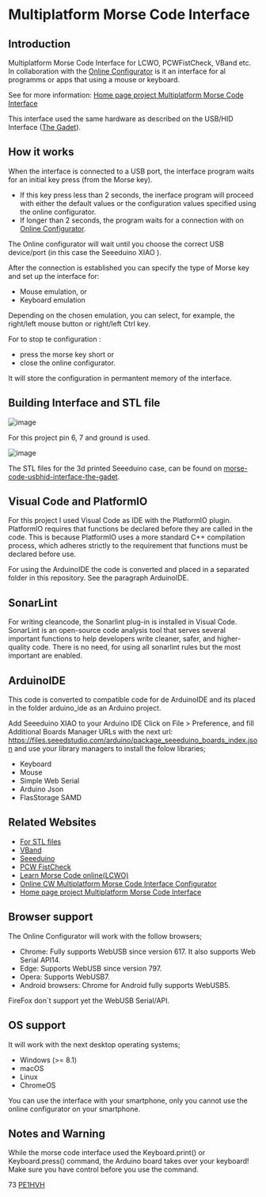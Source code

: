 Multiplatform Morse Code Interface
==================================

Introduction
---------------

Multiplatform Morse Code Interface for LCWO, PCWFistCheck, VBand etc. In collaboration with the [Online Configurator](https://www.pe1hvh.nl/cw_online_configurator/) is it an interface for al programms or apps that using a mouse or keyboard.

 
See for more information: [Home page project Multiplatform Morse Code Interface ](https://www.pe1hvh.nl/?cursus=morse-multiplatform-interface)

This interface used the same hardware as described on the USB/HID Interface ([The Gadet](https://hackaday.io/project/184702-morse-code-usbhid-interface-the-gadet)).


How it works
------------

When the interface is connected to a USB port, the interface program waits for an initial key press (from the Morse key).

- If this key press less than 2 seconds, the inerface program will proceed with either the default values or the configuration values specified using the online configurator.
- If longer than 2 seconds, the program waits for a connection with on [Online Configurator](https://www.pe1hvh.nl/cw_online_configurator/). 


The Online configurator will wait until you choose the correct USB device/port (in this case the Seeeduino XIAO ).

After the connection is established you can specify the type of Morse key and set up the interface for:
- Mouse emulation, or
- Keyboard emulation

Depending on the chosen emulation, you can select, for example, the right/left mouse button or right/left Ctrl key.

For to stop te configuration :
- press the morse key short or
- close the online configurator. 

It will store the configuration in permantent memory of the interface.


Building Interface and STL file
-------------------------------

![image](https://github.com/user-attachments/assets/cddb993a-dabf-4d2f-94d4-71d31f3f7a09)

For this project pin 6, 7  and ground is used.

![image](https://github.com/user-attachments/assets/9772ca79-4dc4-4013-a776-0f0fd51553f1)

The STL files for the 3d printed Seeeduino case, can be found on [morse-code-usbhid-interface-the-gadet](https://hackaday.io/project/184702-morse-code-usbhid-interface-the-gadet).


Visual Code and PlatformIO
-------------------------

For this project I used Visual Code as IDE with the PlatformIO plugin. 
PlatformIO requires that functions be declared before they are called in the code. This is because PlatformIO uses a more standard C++ compilation process, which adheres strictly to the requirement that functions must be declared before use.

For using the ArduinoIDE the code is converted and placed in a separated folder in this repository. See the paragraph ArduinoIDE.


SonarLint
---------

For writing cleancode, the Sonarlint plug-in is installed in Visual Code. SonarLint is an open-source code analysis tool that serves several important functions to help developers write cleaner, safer, and higher-quality code. There is no need, for using all sonarlint rules but the most important are enabled.


ArduinoIDE
----------
This code is converted to compatible code for de ArduinoIDE and its placed in the folder arduino_ide as an Arduino project.

 Add Seeeduino XIAO to your Arduino IDE
 Click on File > Preference, and fill Additional Boards Manager URLs with the next url: https://files.seeedstudio.com/arduino/package_seeeduino_boards_index.json
 and use your library managers to install the folow libraries;
 - Keyboard
 - Mouse
 - Simple Web Serial
 - Arduino Json
 - FlasStorage SAMD


Related Websites
---------------

- [For STL files](https://hackaday.io/project/184702-morse-code-usbhid-interface-the-gadet)
- [VBand](https://hamradio.solutions/vband/)
- [Seeeduino](https://wiki.seeedstudio.com/Seeed_Arduino_Boards/)
- [PCW FistCheck](https://www.qsl.net/dj7hs/download.htm)
- [Learn Morse Code online(LCWO)](https://lcwo.net/)
- [Online CW Multiplatform Morse Code Interface Configurator](https://www.pe1hvh.nl/cw_online_configurator/)
- [Home page project Multiplatform Morse Code Interface ](https://www.pe1hvh.nl/?cursus=morse-multiplatform-interface)


Browser support
---------------

The Online Configurator will work with the follow browsers;

- Chrome: Fully supports WebUSB since version 617. It also supports Web Serial API14.
- Edge: Supports WebUSB since version 797.
- Opera: Supports WebUSB7.
- Android browsers: Chrome for Android fully supports WebUSB5. 

FireFox don´t support yet the WebUSB Serial/API.


OS support
----------

It will work with the next desktop operating systems;

- Windows (>= 8.1)
- macOS
- Linux
- ChromeOS

You can use the interface with your smartphone, only you cannot use the online configurator on your smartphone. 


Notes and Warning
-----------------

While the morse code interface used the Keyboard.print() or Keyboard.press() command, the Arduino board takes over your keyboard! Make sure you have control before you use the command. 

73 [PE1HVH ](https://www.pe1hvh.nl)


